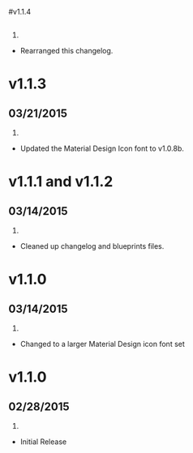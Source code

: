 #v1.1.4
##
1. [](#bugfix)
  * Rearranged this changelog.


# v1.1.3
## 03/21/2015

1. [](#improved)
  * Updated the Material Design Icon font to v1.0.8b.


# v1.1.1 and v1.1.2
## 03/14/2015

1. [](#improved)
  * Cleaned up changelog and blueprints files.


# v1.1.0
## 03/14/2015

1. [](#improved)
  * Changed to a larger Material Design icon font set


# v1.1.0
## 02/28/2015

1. [](#new)
  * Initial Release
